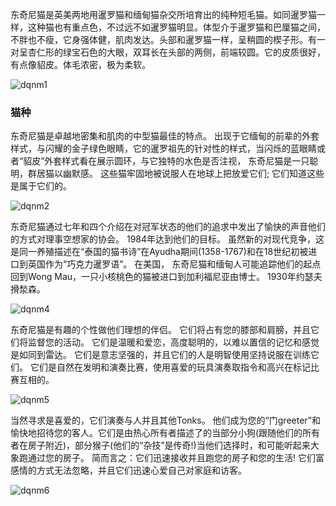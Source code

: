 东奇尼猫是英美两地用暹罗猫和缅甸猫杂交所培育出的纯种短毛猫。如同暹罗猫一样，这种猫也有重点色，不过远不如暹罗猫明显。体型介于暹罗猫和巴厘猫之间，不胖也不瘦，它身强体健，肌肉发达。头部和暹罗猫一样，呈稍圆的楔子形。有一对呈杏仁形的绿宝石色的大眼，双耳长在头部的两侧，前端较圆。它的皮质很好，有点像貂皮。体毛浓密，极为柔软。

<img src="https://cdn.jsdelivr.net/gh/six3git/six3git.github.com/images/dqnm1.jpg" alt="dqnm1" style="zoom:100%;" />



### 猫种

东奇尼猫是卓越地密集和肌肉的中型猫最佳的特点。 出现于它缅甸的前辈的外套样式，与闪耀的金子绿色眼睛，它的暹罗祖先的针对性的样式，当闪烁的蓝眼睛或者“貂皮”外套样式看在展示圆环，与它独特的水色是否注视， 东奇尼猫是一只聪明，群居猫以幽默感。 这些猫牢固地被说服人在地球上把放爱它们; 它们知道这些是属于它们的。

<img src="https://cdn.jsdelivr.net/gh/six3git/six3git.github.com/images/dqnm2.jpg" alt="dqnm2" style="zoom:100%;" />



东奇尼猫通过七年和四个介绍在对冠军状态的他们的追求中发出了愉快的声音他们的方式对理事空想家的协会。
1984年达到他们的目标。 虽然新的对现代竞争，这是同一养殖描述在“泰国的猫书诗”在Ayudha期间(1358-1767)和在18世纪初被进口到英国作为“巧克力暹罗语”。 在美国， 东奇尼猫和缅甸人可能追踪他们的起点回到Wong Mau，一只小核桃色的猫被进口到加利福尼亚由博士。 1930年约瑟夫搰湬森。

<img src="https://cdn.jsdelivr.net/gh/six3git/six3git.github.com/images/dqnm3.jpg" alt="dqnm4" style="zoom:100%;" />



东奇尼猫是有趣的个性做他们理想的伴侣。 它们将占有您的膝部和肩膀，并且它们将监督您的活动。 它们是温暖和爱恋，高度聪明的，以难以置信的记忆和感觉是如同到雷达。 它们是意志坚强的，并且它们的人是明智使用坚持说服在训练它们。 它们是自然在发明和演奏比赛，使用喜爱的玩具演奏取指令和高兴在标记比赛互相的。

<img src="https://cdn.jsdelivr.net/gh/six3git/six3git.github.com/images/dqnm5.jpg" alt="dqnm5" style="zoom:100%;" />



当然寻求是喜爱的，它们演奏与人并且其他Tonks。 他们成为您的“门greeter”和愉快地招待您的客人。它们是由热心所有者描述了的当部分小狗(跟随他们的所有者在房子附近)，部分猴子(他们的“杂技”是传奇!)当他们选择时，和可能听起来大象跑通过您的房子。 简而言之：它们迅速接收并且跑您的房子和您的生活! 它们富感情的方式无法忽略，并且它们迅速心爱自己对家庭和访客。

<img src="https://cdn.jsdelivr.net/gh/six3git/six3git.github.com/images/dqnm6.jpg" alt="dqnm6" style="zoom:100%;" />